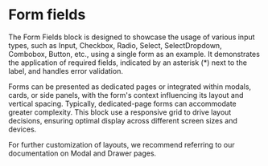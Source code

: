 # Form fields

The Form Fields block is designed to showcase the usage of various input types, such as Input, Checkbox, Radio, Select, SelectDropdown, Combobox, Button, etc., using a single form as an example. It demonstrates the application of required fields, indicated by an asterisk (\*) next to the label, and handles error validation.

Forms can be presented as dedicated pages or integrated within modals, cards, or side panels, with the form's context influencing its layout and vertical spacing. Typically, dedicated-page forms can accommodate greater complexity. This block use a responsive grid to drive layout decisions, ensuring optimal display across different screen sizes and devices.

For further customization of layouts, we recommend referring to our documentation on Modal and Drawer pages.

<!-- todo -->
<!--
<Showcase showcase-name="FormFields/FormFieldsRequired" style="min-height:600px">

::vue-only
<<<../../../preview/nuxt/pages/showcases/FormFields/FormFieldsRequired.vue
::
::react-only
<<<../../../preview/next/pages/showcases/FormFields/FormFieldsRequired.tsx
::
</Showcase> -->
